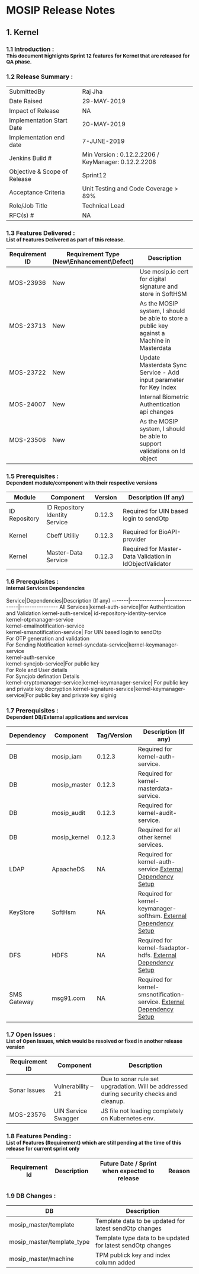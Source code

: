 
# MOSIP Release Notes
## 1. Kernel

### 1.1 Introduction : <br><sub>This document highlights Sprint 12 features for Kernel that are released for QA phase.</sub></br>

### 1.2 Release Summary : 
|         |          |
|----------|----------|
SubmittedBy|Raj Jha
Date Raised | 29-MAY-2019
Impact of Release|NA
Implementation Start Date |20-MAY-2019
Implementation end date	|7-JUNE-2019
Jenkins Build #	|Min Version : 0.12.2.2206  / KeyManager: 0.12.2.2208
Objective & Scope of Release| Sprint12
Acceptance Criteria	| Unit Testing and Code Coverage > 89%
Role/Job Title|Technical Lead
RFC(s) #|	NA


### 1.3 Features Delivered : <br><sub>List of Features Delivered as part of this release.</sub></br>
Requirement ID | Requirement Type <br>(New\\Enhancement\\Defect)</br> | Description
-----|----------|-------------
MOS-23936|New|Use mosip.io cert for digital signature and store in SoftHSM
MOS-23713|New|As the MOSIP system, I should be able to store a public key against a Machine in Masterdata
MOS-23722|New|Update Masterdata Sync Service - Add input parameter for Key Index
MOS-24007|New|Internal Biometric Authentication api changes
MOS-23506|New|As the MOSIP system, I should be able to support validations on Id object


### 1.5 Prerequisites : <br><sub>Dependent module/component with their respective versions</sub></br>
Module|Component|Version|Description (If any)
-----|-------------|----------------|--------------
ID Repository|ID Repository Identity Service|0.12.3|Required for UIN based login to sendOtp
Kernel|Cbeff Utilily|0.12.3|Required for BioAPI-provider
Kernel|Master-Data Service|0.12.3|Required for Master-Data Validation in IdObjectValidator

### 1.6 Prerequisites : <br><sub>Internal Services Dependencies</sub></br>
Service|Dependencies|Description (If any)
-------|--------------|----------------|----------------
All Services|kernel-auth-service|For Authentication and Validation
kernel-auth-service| id-repository-identity-service</br> kernel-otpmanager-service</br> kernel-emailnotification-service</br> kernel-smsnotification-service| For UIN based login to sendOtp</br> For OTP generation and validation</br> For Sending Notification
kernel-syncdata-service|kernel-keymanager-service</br> kernel-auth-service</br> kernel-syncjob-service|For public key</br> For  Role and User details</br> For Syncjob defination Details </br>
kernel-cryptomanager-service|kernel-keymanager-service| For public key and private key decryption
kernel-signature-service|kernel-keymanager-service|For public key and private key siginig





### 1.7 Prerequisites : <br><sub>Dependent DB/External applications and services</sub></br>
Dependency|Component|Tag/Version|Description (If any)
-----|--------------|----------------|----------------
DB|mosip_iam|0.12.3|Required for kernel-auth-service.
DB|mosip_master|0.12.3|Required for kernel-masterdata-service.
DB|mosip_audit|0.12.3|Required for kernel-audit-service.
DB|mosip_kernel|0.12.3|Required for all other kernel services.
LDAP|ApaacheDS|NA|Required for kernel-auth-service.[External Dependency Setup](https://github.com/mosip/mosip/wiki/Getting-Started#6-installing-external-dependencies-)
KeyStore|SoftHsm|NA|Required for kernel-keymanager-softhsm. [External Dependency Setup](https://github.com/mosip/mosip/wiki/Getting-Started#6-installing-external-dependencies-)
DFS|HDFS|NA|Required for kernel-fsadaptor-hdfs. [External Dependency Setup](https://github.com/mosip/mosip/wiki/Getting-Started#6-installing-external-dependencies-)
SMS Gateway|msg91.com|NA|Required for kernel-smsnotification-service. [External Dependency Setup](https://github.com/mosip/mosip/wiki/Getting-Started#6-installing-external-dependencies-)


### 1.7 Open Issues : <br><sub>List of Open Issues, which would be resolved or fixed in another release version</sub></br>
Requirement ID |Component|Description
-----------------|----------------------|----------------------
Sonar Issues|Vulnerability – 21 | Due to sonar rule set upgradation. Will be addressed during security checks and cleanup.
MOS-23576|UIN Service Swagger | JS file not loading completely on Kubernetes env.



### 1.8 Features Pending : <br><sub>List of Features (Requirement) which are still pending at the time of this release for current sprint only</sub></br>
Requirement Id|Description|Future Date / Sprint when expected to release | Reason
--------------|-----------|-----------|-------------



### 1.9 DB Changes :
|DB|Description|
|---------------|-------------|
| mosip_master/template|Template data to be updated for latest sendOtp changes|
| mosip_master/template_type|Template type data to be updated for latest sendOtp changes|
| mosip_master/machine|TPM publick key and index column added|





